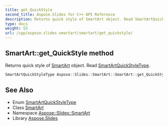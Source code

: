 ```yaml
---
title: get_QuickStyle
second_title: Aspose.Slides for C++ API Reference
description: Returns quick style of SmartArt object. Read SmartArtQuickStyleType.
type: docs
weight: 53
url: /cpp/aspose.slides.smartart/smartart/get_quickstyle/
---
```

## SmartArt::get_QuickStyle method


Returns quick style of [SmartArt](../) object. Read [SmartArtQuickStyleType](../../smartartquickstyletype/).

```cpp
SmartArtQuickStyleType Aspose::Slides::SmartArt::SmartArt::get_QuickStyle() override
```

## See Also

* Enum [SmartArtQuickStyleType](../../smartartquickstyletype/)
* Class [SmartArt](../)
* Namespace [Aspose::Slides::SmartArt](../../)
* Library [Aspose.Slides](../../../)
